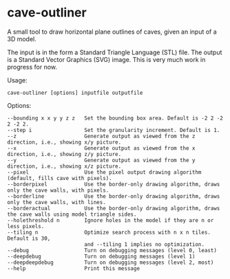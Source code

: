 # cave-outliner
A small tool to draw horizontal plane outlines of caves, given an input of a 3D model.

The input is in the form a Standard Triangle Language (STL) file. The output is a Standard Vector Graphics (SVG) image. This is very much work in progress for now.

Usage:

    cave-outliner [options] inputfile outputfile

Options:

    --bounding x x y y z z   Set the bounding box area. Default is -2 2 -2 2 -2 2.
    --step i                 Set the granularity increment. Default is 1.
    --z                      Generate output as viewed from the z direction, i.e., showing x/y picture.
    --x                      Generate output as viewed from the x direction, i.e., showing z/y picture.
    --y                      Generate output as viewed from the y direction, i.e., showing x/z picture.
    --pixel                  Use the pixel output drawing algorithm (default, fills cave with pixels).
    --borderpixel            Use the border-only drawing algorithm, draws only the cave walls, with pixels.
    --borderline             Use the border-only drawing algorithm, draws only the cave walls, with lines.
    --borderactual           Use the border-only drawing algorithm, draws the cave walls using model triangle sides.
    --holethreshold n        Ignore holes in the model if they are n or less pixels.
    --tiling n               Optimize search process with n x n tiles. Default is 30,
                             and --tiling 1 implies no optimization.
    --debug                  Turn on debugging messages (level 0, least)
    --deepdebug              Turn on debugging messages (level 1)
    --deepdeepdebug          Turn on debugging messages (level 2, most)
    --help                   Print this message

